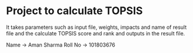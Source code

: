 # Project to calculate TOPSIS
It takes parameters such as input file, weights, impacts and name of result file and the calculate 
TOPSIS score and rank and outputs in the result file.

Name -> Aman Sharma
Roll No -> 101803676
